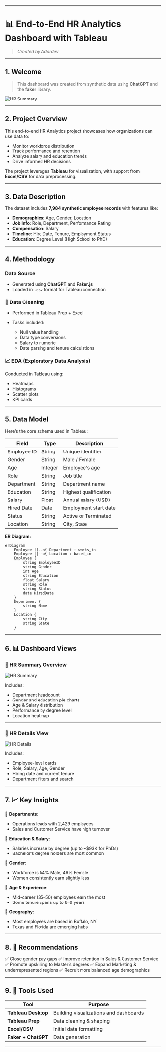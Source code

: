 
---

# 📊 End-to-End HR Analytics Dashboard with Tableau

> *Created by Adordev*

---

## 1.  Welcome

> This dashboard was created from synthetic data using **ChatGPT** and the **faker** library.

![HR Summary](./images/HR%20Summary.png)


---

## 2.  Project Overview

This end-to-end HR Analytics project showcases how organizations can use data to:

* Monitor workforce distribution
* Track performance and retention
* Analyze salary and education trends
* Drive informed HR decisions

The project leverages **Tableau** for visualization, with support from **Excel/CSV** for data preprocessing.

---

## 3.  Data Description

The dataset includes **7,984 synthetic employee records** with features like:

* **Demographics**: Age, Gender, Location
* **Job Info**: Role, Department, Performance Rating
* **Compensation**: Salary
* **Timeline**: Hire Date, Tenure, Employment Status
* **Education**: Degree Level (High School to PhD)

---

## 4.  Methodology

###  Data Source

* Generated using **ChatGPT** and **Faker.js**
* Loaded in `.csv` format for Tableau connection

### 🔧 Data Cleaning

* Performed in Tableau Prep + Excel
* Tasks included:

  * Null value handling
  * Data type conversions
  * Salary to numeric
  * Date parsing and tenure calculations

### 📈 EDA (Exploratory Data Analysis)

Conducted in Tableau using:

* Heatmaps
* Histograms
* Scatter plots
* KPI cards

---

## 5.  Data Model

Here’s the core schema used in Tableau:

| Field       | Type    | Description           |
| ----------- | ------- | --------------------- |
| Employee ID | String  | Unique identifier     |
| Gender      | String  | Male / Female         |
| Age         | Integer | Employee's age        |
| Role        | String  | Job title             |
| Department  | String  | Department name       |
| Education   | String  | Highest qualification |
| Salary      | Float   | Annual salary (USD)   |
| Hired Date  | Date    | Employment start date |
| Status      | String  | Active or Terminated  |
| Location    | String  | City, State           |

**ER Diagram:**

```mermaid
erDiagram
    Employee ||--o{ Department : works_in
    Employee ||--o{ Location : based_in
    Employee {
        string EmployeeID
        string Gender
        int Age
        string Education
        float Salary
        string Role
        string Status
        date HiredDate
    }
    Department {
        string Name
    }
    Location {
        string City
        string State
    }
```

---

## 6. 📊 Dashboard Views

### 📍 HR Summary Overview

![HR Summary](./images/HR%20Summary.png)

Includes:

* Department headcount
* Gender and education pie charts
* Age & Salary distribution
* Performance by degree level
* Location heatmap

---

### 🧍 HR Details View

![HR Details](./images/HR%20Details.png)

Includes:

* Employee-level cards
* Role, Salary, Age, Gender
* Hiring date and current tenure
* Department filters and search

---

## 7. 📈 Key Insights

🔹 **Departments**:

* Operations leads with 2,429 employees
* Sales and Customer Service have high turnover

🔹 **Education & Salary**:

* Salaries increase by degree (up to \~\$93K for PhDs)
* Bachelor’s degree holders are most common

🔹 **Gender**:

* Workforce is 54% Male, 46% Female
* Women consistently earn slightly less

🔹 **Age & Experience**:

* Mid-career (35–50) employees earn the most
* Some tenure spans up to 8–9 years

🔹 **Geography**:

* Most employees are based in Buffalo, NY
* Texas and Florida are emerging hubs

---

## 8. 🧠 Recommendations

✅ Close gender pay gaps
✅ Improve retention in Sales & Customer Service
✅ Promote upskilling to Master’s degrees
✅ Expand Marketing & underrepresented regions
✅ Recruit more balanced age demographics

---

## 9. 🧪 Tools Used

| Tool                | Purpose                                |
| ------------------- | -------------------------------------- |
| **Tableau Desktop** | Building visualizations and dashboards |
| **Tableau Prep**    | Data cleaning & shaping                |
| **Excel/CSV**       | Initial data formatting                |
| **Faker + ChatGPT** | Data generation                        |

---



